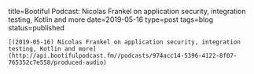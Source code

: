 
title=Bootiful Podcast: Nicolas Frankel on application security, integration testing, Kotlin and more
date=2019-05-16
type=post
tags=blog
status=published
~~~~~~
[(2019-05-16) Nicolas Frankel on application security, integration testing, Kotlin and more](http://api.bootifulpodcast.fm//podcasts/974acc14-5396-4122-8f07-765352c7e558/produced-audio) 
            